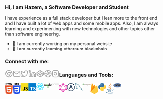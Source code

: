 ### Hi, I am Hazem, a Software Developer and Student

I have experience as a full stack developer but I lean more to the front end and I have built a lot of web apps and some mobile apps. Also, I am always learning and experimenting with new technologies and other topics other than software engineering.

- 🔭 I am currently working on my personal website
- 🌱 I am currently learning ethereum blockchain

### Connect with me:

[<img align="left" alt="Website" width="25px" src="./icons/website.svg" />](https://hazemkrimi.tech/)
[<img align="left" alt="Website" width="25px" src="./icons/mail.svg" />](mailto:me@hazemkrimi.tech)
[<img align="left" alt="Website" width="25px" src="./icons/twitter.svg" />](https://twitter.com/HazemKrimi)
[<img align="left" alt="Website" width="25px" src="./icons/linkedin.svg" />](https://www.linkedin.com/in/hazemkrimi)
[<img align="left" alt="Website" width="25px" src="./icons/codepen.svg" />](https://codepen.io/hazemkrimi)
[<img align="left" alt="Website" width="25px" src="./icons/dribbble.svg" />](https://dribbble.com/HazemKrimi)
[<img align="left" alt="Website" width="25px" src="./icons/instagram.svg" />](https://instagram.com/hazemkrimi)

### Languages and Tools:

<img align="left" alt="HTML" width="25px" src="./icons/html.svg" />
<img align="left" alt="CSS" width="25px" src="./icons/css.svg" />
<img align="left" alt="JavaScript" width="25px" src="./icons/javascript.svg" />
<img align="left" alt="TypeScript" width="25px" src="./icons/typescript.svg" />
<img align="left" alt="React" width="25px" src="./icons/react.svg" />
<img align="left" alt="Node.js" width="25px" src="./icons/node.svg" />
<img align="left" alt="Express.js" width="25px" src="./icons/express.svg" />
<img align="left" alt="GraphQL" width="25px" src="./icons/graphql.svg" />
<img align="left" alt="Apollo" width="25px" src="./icons/apollo.svg" />
<img align="left" alt="MySQL" width="25px" src="./icons/mysql.svg" />
<img align="left" alt="MongoDB" width="25px" src="./icons/mongo.svg" />
<img align="left" alt="Firebase" width="25px" src="./icons/firebase.svg" />
<img align="left" alt="Python" width="25px" src="./icons/python.svg" />
<img align="left" alt="Java" width="25px" src="./icons/java.svg" />
<img align="left" alt="PHP" width="25px" src="./icons/php.svg" />
